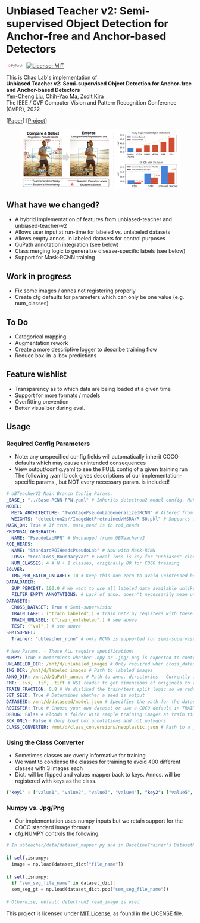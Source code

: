 # Unbiased Teacher v2: Semi-supervised Object Detection for Anchor-free and Anchor-based Detectors

<img src="teaser/pytorch-logo-dark.png" width="10%"> [![License: MIT](https://img.shields.io/badge/License-MIT-yellow.svg)](https://opensource.org/licenses/MIT)

This is Chao Lab's implementation of <br>
**Unbiased Teacher v2: Semi-supervised Object Detection for Anchor-free and Anchor-based Detectors**<br>
[Yen-Cheng Liu](https://ycliu93.github.io/), [Chih-Yao Ma](https://chihyaoma.github.io/), [Zsolt Kira](https://www.cc.gatech.edu/~zk15/)<br>
The IEEE / CVF Computer Vision and Pattern Recognition Conference (CVPR), 2022 <br>

[[Paper](https://openaccess.thecvf.com/content/CVPR2022/papers/Liu_Unbiased_Teacher_v2_Semi-Supervised_Object_Detection_for_Anchor-Free_and_Anchor-Based_CVPR_2022_paper.pdf)] [[Project](https://ycliu93.github.io/projects/unbiasedteacher2.html)]

<p align="center">
<img src="teaser/teaser_utv2.png" width="85%">
</p>

## What have we changed?
- A hybrid implementation of features from unbiased-teacher and unbiased-teacher-v2
- Allows user input at run-time for labeled vs. unlabeled datasets
- Allows empty annos. in labeled datasets for control purposes
- QuPath annotation integration (see below)
- Class merging logic to generalize disease-specific labels (see below)
- Support for Mask-RCNN training

## Work in progress
- Fix some images / annos not registering properly
- Create cfg defaults for parameters which can only be one value (e.g. num_classes)

## To Do
- Categorical mapping
- Augmentation rework
- Create a more descriptive logger to describe training flow
- Reduce box-in-a-box predictions

## Feature wishlist
- Transparency as to which data are being loaded at a given time
- Support for more formats / models
- Overfitting prevention
- Better visualizer during eval.

## Usage

### Required Config Parameters

- Note: any unspecified config fields will automatically inherit COCO defaults which may cause unintended consequences
- View output/config.yaml to see the FULL config of a given training run
The following .yaml block gives descriptions of our implementation-specific params., but NOT every necessary param. is included!

```yaml
# UBTeacherV2 Main Branch Config Params.
_BASE_: "../Base-RCNN-FPN.yaml" # Inherits detectron2 model config. Make sure path is correct.
MODEL:
  META_ARCHITECTURE: "TwoStagePseudoLabGeneralizedRCNN" # Altered from original UBTeacherV2 to support Mask-RCNN
  WEIGHTS: "detectron2://ImageNetPretrained/MSRA/R-50.pkl" # Supports .pth and .pkl to load pre-training
MASK_ON: True # If true, mask_head is in roi_heads
PROPOSAL_GENERATOR:
  NAME: "PseudoLabRPN" # Unchanged fromm UBTeacherV2
ROI_HEADS:
  NAME: "StandardROIHeadsPseudoLab" # Now with Mask-RCNN
  LOSS: "FocalLoss_BoundaryVar" # Focal loss is key for "unbiased" classifications
  NUM_CLASSES: 4 # N + 1 classes, originally 80 for COCO training
SOLVER:
  IMG_PER_BATCH_UNLABEL: 10 # Keep this non-zero to avoid unintended behavior
DATALOADER:
  SUP_PERCENT: 100.0 # We want to use all labeled data available unlike COCO demo
  FILTER_EMPTY_ANNOTATIONS: # Lack of anno. doesn't necessarily mean unlabeled in our use-case.
DATASETS:
  CROSS_DATASET: True # Semi-supervision
  TRAIN_LABEL: ("train_labeled",) # train_net2.py registers with these names, feel free to change
  TRAIN_UNLABEL: ("train_unlabeled",) # see above
  TEST: ("val",) # see above
SEMISUPNET:
  Trainer: "ubteacher_rcnn" # only RCNN is supported for semi-supervised currently

# New Params. - These ALL require specification!
NUMPY: True # Determines whether .npy or .jpg/.png is expected to control image loader
UNLABELED_DIR: /mnt/d/unlabeled_images # Only required when cross_dataset is true, path to unlabeled images
IMG_DIR: /mnt/d/labeled_images # Path to labeled images
ANNO_DIR: /mnt/d/QuPath_annos # Path to anno. directories - Currently anno subdirs must match names with their corresponding img subdirs.
FMT: .svs, .tif, .tiff # WSI reader to get dimensions of originals to rescale annos during training
TRAIN_FRACTION: 0.8 # We disliked the train/test split logic so we redid it
SET_SEED: True # Determines whether a seed is output
DATASEED: /mnt/d/dataseed/model.json # Specifies the path for the dataseed to be written
REGISTER: True # Choose your own dataset or use a COCO default in TRAIN_LABEL/UNLABEL/TEST
DEBUG: False # Floods a folder with sample training images at train time - Use with caution!!!
BOX_ONLY: False # Only load box annotations and not polygons
CLASS_CONVERTER: /mnt/d/class_conversions/neoplastic.json # Path to a json with a dict. (see below)
```

### Using the Class Converter

- Sometimes classes are overly informative for training
- We want to condense the classes for training to avoid 400 different classes with 3 images each
- Dict. will be flipped and values mapper back to keys. Annos. will be registered with keys as the class.

```yaml
{"key1" : ["value1", "value2", "value3", "value4"], "key2": ["value5", "value6"]}
```

### Numpy vs. Jpg/Png

- Our implementation uses numpy inputs but we retain support for the COCO standard image formats
- cfg.NUMPY controls the following:
```python
# In ubteacher/data/dataset_mapper.py and in BaselineTrainer's DatasetMapperTwoCropSeparateV1 (not currently used)

if self.isnumpy:
  image = np.load(dataset_dict["file_name"])

if self.isnumpy:
  if "sem_seg_file_name" in dataset_dict:
  sem_seg_gt = np.load(dataset_dict.pop("sem_seg_file_name"))

# Otherwise, default detectron2 read_image is used
```
  
  
  
This project is licensed under [MIT License](LICENSE), as found in the LICENSE file.
